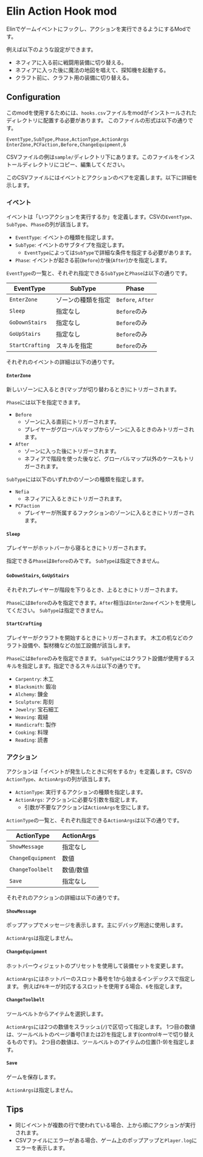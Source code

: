# Elin Action Hook mod

Elinでゲームイベントにフックし、アクションを実行できるようにするModです。

例えば以下のような設定ができます。

* ネフィアに入る前に戦闘用装備に切り替える。
* ネフィアに入った後に魔法の地図を唱えて、探知機を起動する。
* クラフト前に、クラフト用の装備に切り替える。

## Configuration

このmodを使用するためには、`hooks.csv`ファイルをmodがインストールされたディレクトリに配置する必要があります。
このファイルの形式は以下の通りです。

```csv
EventType,SubType,Phase,ActionType,ActionArgs
EnterZone,PCFaction,Before,ChangeEquipment,6
```

CSVファイルの例は`sample/`ディレクトリ下にあります。このファイルをインストールディレクトリにコピー、編集してください。

このCSVファイルにはイベントとアクションのペアを定義します。以下に詳細を示します。

### イベント

イベントは「いつアクションを実行するか」を定義します。CSVの`EventType`、`SubType`、`Phase`の列が該当します。

* `EventType`: イベントの種類を指定します。
* `SubType`: イベントのサブタイプを指定します。
  * `EventType`によっては`SubType`で詳細な条件を指定する必要があります。
* `Phase`: イベントが起きる前(`Before`)か後(`After`)かを指定します。

`EventType`の一覧と、それぞれ指定できる`SubType`と`Phase`は以下の通りです。

| EventType       | SubType            | Phase             |
| --------------- | ------------------ | ----------------- |
| `EnterZone`     | ゾーンの種類を指定 | `Before`, `After` |
| `Sleep`         | 指定なし           | `Before`のみ      |
| `GoDownStairs`  | 指定なし           | `Before`のみ      |
| `GoUpStairs`    | 指定なし           | `Before`のみ      |
| `StartCrafting` | スキルを指定       | `Before`のみ      |  

それぞれのイベントの詳細は以下の通りです。

#### `EnterZone`

新しいゾーンに入るとき(マップが切り替わるとき)にトリガーされます。

`Phase`には以下を指定できます。

* `Before`
  * ゾーンに入る直前にトリガーされます。
  * プレイヤーがグローバルマップからゾーンに入るときのみトリガーされます。
* `After`
  * ゾーンに入った後にトリガーされます。
  * ネフィアで階段を使った後など、グローバルマップ以外のケースもトリガーされます。

`SubType`には以下のいずれかのゾーンの種類を指定します。

* `Nefia`
  * ネフィアに入るときにトリガーされます。
* `PCFaction`
  * プレイヤーが所属するファクションのゾーンに入るときにトリガーされます。

#### `Sleep`

プレイヤーがホットバーから寝るときにトリガーされます。

指定できる`Phase`は`Before`のみです。
`SubType`は指定できません。

#### `GoDownStairs`, `GoUpStairs`

それぞれプレイヤーが階段を下りるとき、上るときにトリガーされます。

`Phase`には`Before`のみを指定できます。`After`相当は`EnterZone`イベントを使用してください。
`SubType`は指定できません。

#### `StartCrafting`

プレイヤーがクラフトを開始するときにトリガーされます。
木工の机などのクラフト設備や、製材機などの加工設備が該当します。

`Phase`には`Before`のみを指定できます。
`SubType`にはクラフト設備が使用するスキルを指定します。指定できるスキルは以下の通りです。

* `Carpentry`: 木工
* `Blacksmith`: 鍛冶
* `Alchemy`:  錬金
* `Sculpture`: 彫刻
* `Jewelry`: 宝石細工
* `Weaving`: 裁縫
* `Handicraft`: 製作
* `Cooking`: 料理
* `Reading`: 読書


### アクション

アクションは「イベントが発生したときに何をするか」を定義します。CSVの`ActionType`、`ActionArgs`の列が該当します。

* `ActionType`: 実行するアクションの種類を指定します。
* `ActionArgs`: アクションに必要な引数を指定します。
  * 引数が不要なアクションは`ActionArgs`を空にします。

`ActionType`の一覧と、それぞれ指定できる`ActionArgs`は以下の通りです。

| ActionType | ActionArgs |
|------------|------------|
| `ShowMessage`      | 指定なし |
| `ChangeEquipment` | 数値 |
| `ChangeToolbelt` | 数値/数値 |
| `Save`     | 指定なし |

それぞれのアクションの詳細は以下の通りです。

#### `ShowMessage`

ポップアップでメッセージを表示します。主にデバッグ用途に使用します。

`ActionArgs`は指定しません。

#### `ChangeEquipment`

ホットバーウィジェットのプリセットを使用して装備セットを変更します。

`ActionArgs`にはホットバーのスロット番号を1から始まるインデックスで指定します。
例えば`F6`キーが対応するスロットを使用する場合、`6`を指定します。

#### `ChangeToolbelt`

ツールベルトからアイテムを選択します。

`ActionArgs`には2つの数値をスラッシュ(`/`)で区切って指定します。
1つ目の数値は、ツールベルトのページ番号(1または2)を指定します(controlキーで切り替えるものです)。
2つ目の数値は、ツールベルトのアイテムの位置(1-9)を指定します。

#### `Save`

ゲームを保存します。

`ActionArgs`は指定しません。

## Tips

* 同じイベントが複数の行で使われている場合、上から順にアクションが実行されます。
* CSVファイルにエラーがある場合、ゲーム上のポップアップと`Player.log`にエラーを表示します。
